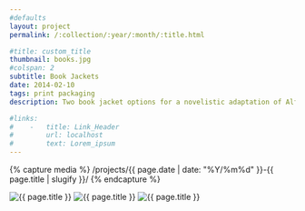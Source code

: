 ```yaml
---
#defaults
layout: project
permalink: /:collection/:year/:month/:title.html

#title: custom_title
thumbnail: books.jpg
#colspan: 2
subtitle: Book Jackets
date: 2014-02-10
tags: print packaging
description: Two book jacket options for a novelistic adaptation of Alfred Hitchcock's "Spellbound" designed as a student exercise in symbolic narrative.

#links:
#    -   title: Link_Header
#        url: localhost
#        text: Lorem_ipsum
---
```


<!-- set project media path -->
{% capture media %}
    /projects/{{ page.date | date: "%Y/%m%d" }}-{{ page.title | slugify }}/
{% endcapture %}
<!-- end -->

<!-- media -->
<img class="span8" src="{{ site.data.global_assets.placeholder }}" data-original="{{media|strip}}books.jpg" alt="{{ page.title }}">
<img class="span8" src="{{ site.data.global_assets.placeholder }}" data-original="{{media|strip}}maze-02.jpg" alt="{{ page.title }}">
<img class="span8" src="{{ site.data.global_assets.placeholder }}" data-original="{{media|strip}}catscan-02.jpg" alt="{{ page.title }}">
